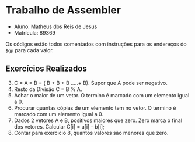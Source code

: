 # Trabalho de Assembler

- Aluno: Matheus dos Reis de Jesus
- Matrícula: 89369

Os códigos estão todos comentados com instruções para os endereços do `$gp` para cada valor.

## Exercícios Realizados

3. C = A * B = ( B + B + B .....+ B). Supor que A pode ser negativo.
4. Resto da Divisão C = B % A.
6. Achar o maior de um vetor.  O termino é marcado com um elemento igual a 0.
7. Procurar quantas cópias de um elemento tem no vetor.  O termino é marcado com um elemento igual a 0.
8. Dados 2 vetores A e B, positivos maiores que zero. Zero marca o final dos vetores. Calcular C[i] = a[i] - b[i];
9. Contar para exercicio 8, quantos valores são menores que zero.